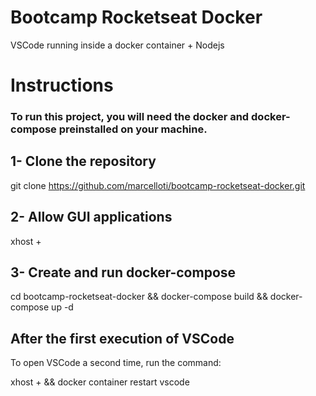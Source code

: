 # Bootcamp Rocketseat Docker
VSCode running inside a docker container + Nodejs

# Instructions
### To run this project, you will need the docker and docker-compose preinstalled on your machine.


## 1- Clone the repository
git clone https://github.com/marcelloti/bootcamp-rocketseat-docker.git

## 2- Allow GUI applications
xhost +

## 3- Create and run docker-compose
cd bootcamp-rocketseat-docker && docker-compose build && docker-compose up -d

## After the first execution of VSCode

To open VSCode a second time, run the command:

xhost + && docker container restart vscode
